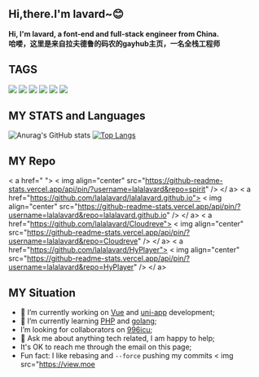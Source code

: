 <!-- 待加功能： 渐变色背景、工具图标 -->
## Hi,there.I'm lavard~:blush:
**Hi, I'm lavard, a font-end and full-stack engineer from China.<br />
哈喽，这里是来自拉夫德鲁的码农的gayhub主页，一名全栈工程师**

## TAGS
![](https://forthebadge.com/images/badges/built-with-love.svg)
![](https://forthebadge.com/images/badges/uses-html.svg)
![](https://forthebadge.com/images/badges/made-with-javascript.svg)
![](https://forthebadge.com/images/badges/contains-cat-gifs.svg)
![](https://forthebadge.com/images/badges/powered-by-electricity.svg)
![](https://forthebadge.com/images/badges/makes-people-smile.svg)

## MY STATS and Languages
![Anurag's GitHub stats](https://github-readme-stats.vercel.app/api?username=lalalavard&show_icons=true&theme=graywhite)
[![Top Langs](https://github-readme-stats.vercel.app/api/top-langs/?username=lalalavard&langs_count=8)](https://github.com/anuraghazra/github-readme-stats)

## MY Repo
<!-- 对齐 Repo 卡片 -->
< a href=" ">
  < img align="center" src="https://github-readme-stats.vercel.app/api/pin/?username=lalalavard&repo=spirit" />
</ a>
< a href="https://github.com/lalalavard/lalalavard.github.io">
  < img align="center" src="https://github-readme-stats.vercel.app/api/pin/?username=lalalavard&repo=lalalavard.github.io" />
</ a>
< a href="https://github.com/lalalavard/Cloudreve">
  < img align="center" src="https://github-readme-stats.vercel.app/api/pin/?username=lalalavard&repo=Cloudreve" />
</ a>
< a href="https://github.com/lalalavard/HyPlayer">
  < img align="center" src="https://github-readme-stats.vercel.app/api/pin/?username=lalalavard&repo=HyPlayer" />
</ a>

## MY Situation
- 🔭 I’m currently working on [Vue]() and [uni-app]() development;
- 🌱 I’m currently learning [PHP]() and [golang](https://github.com/golang/go);
-  I’m looking for collaborators on [996icu](https://github.com/996icu/996.ICU);
- 💬 Ask me about anything tech related, I am happy to help;
-  It's OK to reach me through the email on this page;
-  Fun fact: I like rebasing and `--force` pushing my commits 
< img src="https://view.moe